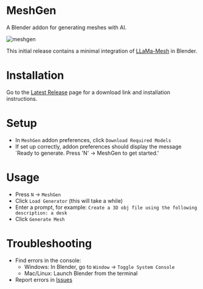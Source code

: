 # MeshGen

A Blender addon for generating meshes with AI.

![meshgen](docs/meshgen.gif)

This initial release contains a minimal integration of [LLaMa-Mesh](https://github.com/nv-tlabs/LLaMA-Mesh) in Blender.

# Installation

Go to the [Latest Release](https://github.com/huggingface/meshgen/releases/latest) page for a download link and installation instructions.

# Setup
- In `MeshGen` addon preferences, click `Download Required Models`
- If set up correctly, addon preferences should display the message `Ready to generate. Press 'N' -> MeshGen to get started.'

# Usage

- Press `N` -> `MeshGen`
- Click `Load Generator` (this will take a while)
- Enter a prompt, for example: `Create a 3D obj file using the following description: a desk`
- Click `Generate Mesh`

# Troubleshooting

- Find errors in the console:
  - Windows: In Blender, go to `Window` -> `Toggle System Console`
  - Mac/Linux: Launch Blender from the terminal
- Report errors in [Issues](https://github.com/huggingface/meshgen/issues)

